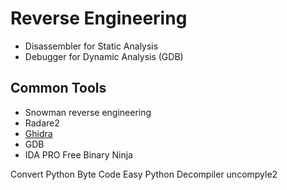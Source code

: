 # Reverse Engineering

* Disassembler for Static Analysis
* Debugger for Dynamic Analysis \(GDB\)

## Common Tools

* Snowman reverse engineering
* Radare2
* [Ghidra](ghidra.md) 
* GDB
* IDA PRO Free Binary Ninja

Convert Python Byte Code Easy Python Decompiler uncompyle2

